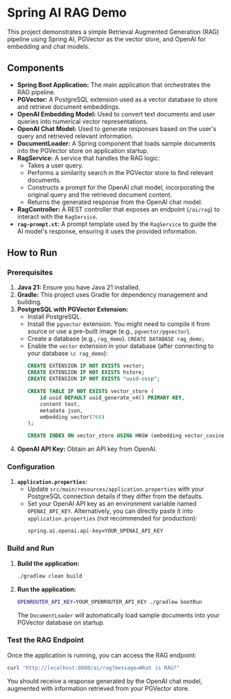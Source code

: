 # Spring AI RAG Demo

This project demonstrates a simple Retrieval Augmented Generation (RAG) pipeline using Spring AI, PGVector as the vector store, and OpenAI for embedding and chat models.

## Components

*   **Spring Boot Application:** The main application that orchestrates the RAG pipeline.
*   **PGVector:** A PostgreSQL extension used as a vector database to store and retrieve document embeddings.
*   **OpenAI Embedding Model:** Used to convert text documents and user queries into numerical vector representations.
*   **OpenAI Chat Model:** Used to generate responses based on the user's query and retrieved relevant information.
*   **DocumentLoader:** A Spring component that loads sample documents into the PGVector store on application startup.
*   **RagService:** A service that handles the RAG logic:
    *   Takes a user query.
    *   Performs a similarity search in the PGVector store to find relevant documents.
    *   Constructs a prompt for the OpenAI chat model, incorporating the original query and the retrieved document content.
    *   Returns the generated response from the OpenAI chat model.
*   **RagController:** A REST controller that exposes an endpoint (`/ai/rag`) to interact with the `RagService`.
*   **`rag-prompt.st`:** A prompt template used by the `RagService` to guide the AI model's response, ensuring it uses the provided information.

## How to Run

### Prerequisites

1.  **Java 21:** Ensure you have Java 21 installed.
2.  **Gradle:** This project uses Gradle for dependency management and building.
3.  **PostgreSQL with PGVector Extension:**
    *   Install PostgreSQL.
    *   Install the `pgvector` extension. You might need to compile it from source or use a pre-built image (e.g., `pgvector/pgvector`).
    *   Create a database (e.g., `rag_demo`). `CREATE DATABASE rag_demo;`
    *   Enable the `vector` extension in your database (after connecting to your database `\c rag_demo`):
        ```sql
        CREATE EXTENSION IF NOT EXISTS vector;
        CREATE EXTENSION IF NOT EXISTS hstore;
        CREATE EXTENSION IF NOT EXISTS "uuid-ossp";

        CREATE TABLE IF NOT EXISTS vector_store (
            id uuid DEFAULT uuid_generate_v4() PRIMARY KEY,
            content text,
            metadata json,
            embedding vector(768) 
        );

        CREATE INDEX ON vector_store USING HNSW (embedding vector_cosine_ops);
        ```
4.  **OpenAI API Key:** Obtain an API key from OpenAI.

### Configuration

1.  **`application.properties`:**
    *   Update `src/main/resources/application.properties` with your PostgreSQL connection details if they differ from the defaults.
    *   Set your OpenAI API key as an environment variable named `OPENAI_API_KEY`. Alternatively, you can directly paste it into `application.properties` (not recommended for production):
        ```properties
        spring.ai.openai.api-key=YOUR_OPENAI_API_KEY
        ```

### Build and Run

1.  **Build the application:**
    ```bash
    ./gradlew clean build
    ```
2.  **Run the application:**
    ```bash
    OPENROUTER_API_KEY=YOUR_OPENROUTER_API_KEY ./gradlew bootRun
    ```
    The `DocumentLoader` will automatically load sample documents into your PGVector database on startup.

### Test the RAG Endpoint

Once the application is running, you can access the RAG endpoint:

```bash
curl "http://localhost:8080/ai/rag?message=What is RAG?"
```

You should receive a response generated by the OpenAI chat model, augmented with information retrieved from your PGVector store.